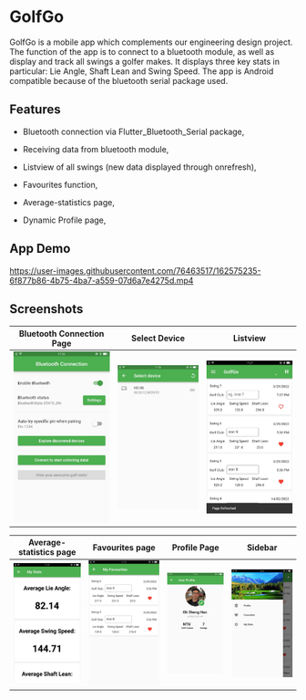 
# GolfGo
GolfGo is a mobile app which complements our engineering design project. The function of the app is to connect to a bluetooth module, as well as display and track all swings a golfer makes. It displays three key stats in particular: Lie Angle, Shaft Lean and Swing Speed. The app is Android compatible because of the bluetooth serial package used.

## Features

+ Bluetooth connection via Flutter_Bluetooth_Serial package,

+ Receiving data from bluetooth module,

+ Listview of all swings (new data displayed through onrefresh),

+ Favourites function,

+ Average-statistics page,

+ Dynamic Profile page,

## App Demo

https://user-images.githubusercontent.com/76463517/162575235-6f877b86-4b75-4ba7-a559-07d6a7e4275d.mp4

## Screenshots

Bluetooth Connection Page |  Select Device  |  Listview 
:---:|:---:|:---:|
<img src = "assets\bluetooth_connection.jpg" />  |  <img src = "assets\select_device.jpg" />  |  <img src = "assets\listview_after_swings.jpg" />  |  

Average-statistics page |  Favourites page  | Profile Page | Sidebar
:---:|:---:|:---:|:---:|
<img src = "assets\average_stats.jpg" />   |  <img src = "assets\favourites_page.jpg" /> | <img src = "assets\profile_page.jpg" /> | <img src = "assets\sidebar.jpg" /> |
